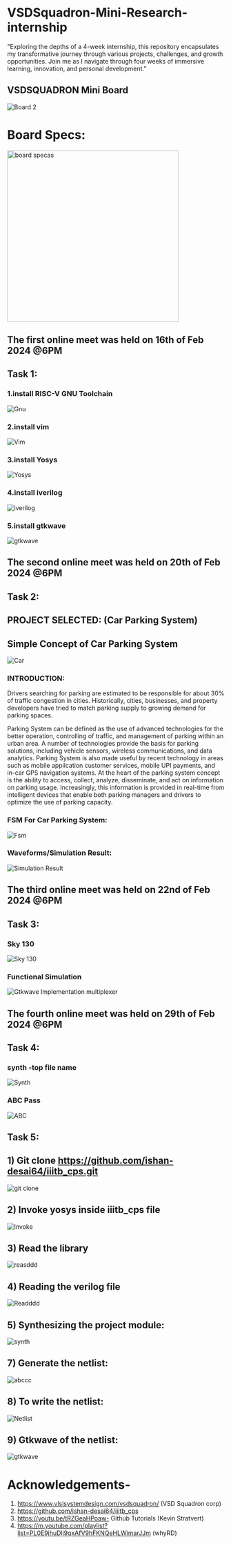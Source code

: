 # VSDSquadron-Mini-Research-internship

"Exploring the depths of a 4-week internship, this repository encapsulates my transformative journey through various projects, challenges, and growth opportunities. Join me as I navigate through four weeks of immersive learning, innovation, and personal development."

## VSDSQUADRON Mini Board

![Board 2](https://github.com/thejas472/VSD-INTERNSHIP/assets/160320685/d3a89b8a-03b4-43a1-850d-aff1c05c2880)

# Board Specs:

<img width="397" alt="board specas" src="https://github.com/thejas472/VSD-INTERNSHIP/assets/160320685/bf6954c7-07dc-409d-a1d5-e10da17974c7">


## The first online meet was held on 16th of Feb 2024 @6PM

## Task 1: 

### 1.install RISC-V GNU Toolchain

![Gnu](https://github.com/thejas472/VSD-INTERNSHIP/assets/160320685/950c8b34-644d-4479-95fe-a89547db8145)

### 2.install vim

![Vim](https://github.com/thejas472/VSD-INTERNSHIP/assets/160320685/a93a758e-4059-41af-b47d-2118bb1a941d)

### 3.install Yosys

![Yosys](https://github.com/thejas472/VSD-INTERNSHIP/assets/160320685/30d2c3fb-d0a7-40b2-81b9-af19c0b7d22e)

### 4.install iverilog

![iverilog](https://github.com/thejas472/VSD-INTERNSHIP/assets/160320685/468703fd-79e9-4aee-ab1f-9440f2023a53)

### 5.install gtkwave

![gtkwave](https://github.com/thejas472/VSD-INTERNSHIP/assets/160320685/c6590d68-8d06-467a-97c9-0c444e6c7ce9)

## The second online meet was held on 20th of Feb 2024 @6PM

## Task 2:
## PROJECT SELECTED: (Car Parking System)

## Simple Concept of Car Parking System

![Car](https://github.com/thejas472/VSD-INTERNSHIP/assets/160320685/e65a805b-c217-434f-bead-57770a4bbe74)

### INTRODUCTION:

Drivers searching for parking are estimated to be responsible for about 30% of traffic congestion in cities. Historically, cities, businesses, and property developers have tried to match parking supply to growing demand for parking spaces.

Parking System can be defined as the use of advanced technologies for the better operation, controlling of traffic, and management of parking within an urban area. A number of technologies provide the basis for parking solutions, including vehicle sensors, wireless communications, and data analytics. Parking System is also made useful by recent technology in areas such as mobile appilcation customer services, mobile UPI payments, and in-car GPS navigation systems. At the heart of the parking system concept is the ability to access, collect, analyze, disseminate, and act on information on parking usage. Increasingly, this information is provided in real-time from intelligent devices that enable both parking managers and drivers to optimize the use of parking capacity.

### FSM For Car Parking System:

![Fsm](https://github.com/thejas472/VSD-INTERNSHIP/assets/160320685/77c28766-aabb-4810-b191-71b10d6a7527)

### Waveforms/Simulation Result:

![Simulation Result](https://github.com/thejas472/VSD-INTERNSHIP/assets/160320685/f0714401-342d-4f56-8a77-a531e3d59379)

## The third online meet was held on 22nd of Feb 2024 @6PM

## Task 3:
### Sky 130

![Sky 130](https://github.com/thejas472/VSD-INTERNSHIP/assets/160320685/96aa4ef6-cc4a-4f89-9950-4bec5974b33d)

### Functional Simulation 

![Gtkwave Implementation multiplexer](https://github.com/thejas472/VSD-INTERNSHIP/assets/160320685/4ff91b84-96fe-49ef-9ed1-d2493e361160)

## The fourth online meet was held on 29th of Feb 2024 @6PM

## Task 4:
###  synth -top file name

![Synth](https://github.com/thejas472/VSD-INTERNSHIP/assets/160320685/e17c1ff2-cabe-4e72-9a82-2b49794a0bf7)

### ABC Pass

![ABC](https://github.com/thejas472/VSD-INTERNSHIP/assets/160320685/0af236eb-2e78-4435-9813-fc472f356e41)

## Task 5:
## 1) Git clone https://github.com/ishan-desai64/iiitb_cps.git

![git clone](https://github.com/thejas472/VSD-INTERNSHIP/assets/160320685/eae092b5-0766-4778-b211-fac58c22c41f)

## 2) Invoke yosys inside iiitb_cps file

![Invoke](https://github.com/thejas472/VSD-INTERNSHIP/assets/160320685/e26e9069-ae03-4abb-9aff-a35c48719f80)

## 3) Read the library

![reasddd](https://github.com/thejas472/VSD-INTERNSHIP/assets/160320685/495673f0-9ba9-45a4-b458-bdfe7b666824)

## 4) Reading the verilog file

![Readddd](https://github.com/thejas472/VSD-INTERNSHIP/assets/160320685/26923549-6552-463f-ba7e-4d33d0bb7104)

## 5) Synthesizing the project module:

![synth](https://github.com/thejas472/VSD-INTERNSHIP/assets/160320685/eb8d3832-ecb3-4b87-a25c-d80b5446425b)

## 7) Generate the netlist:

![abccc](https://github.com/thejas472/VSD-INTERNSHIP/assets/160320685/dd5b33c0-1934-455d-95dd-9b20416ae24c)

## 8) To write the netlist:

![Netlist](https://github.com/thejas472/VSD-INTERNSHIP/assets/160320685/f339ae5b-cd34-4511-a2e6-b55324f8d7c8)

## 9) Gtkwave of the netlist: 

![gtkwave](https://github.com/thejas472/VSD-INTERNSHIP/assets/160320685/5bdc9ca3-e924-44ac-9b41-91c5fc9fae7d)


 # Acknowledgements-
 1) https://www.vlsisystemdesign.com/vsdsquadron/ (VSD Squadron corp)
 2) https://github.com/ishan-desai64/iiitb_cps
 3) https://youtu.be/tRZGeaHPoaw- Github Tutorials (Kevin Stratvert)
 4) https://m.youtube.com/playlist?list=PL0E9jhuDlj9qxAfV9hFKNQeHLWimarJJm (whyRD)












   

 
 
 





















